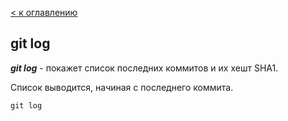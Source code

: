 [< к оглавлению](./readme.md)

## git log

***git log*** - покажет список последних коммитов и их хешт SHA1.

Список выводится, начиная с последнего коммита.

~~~
git log
~~~